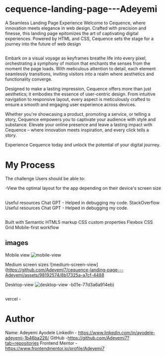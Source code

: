 # cequence-landing-page---Adeyemi
A Seamless Landing Page Experience  Welcome to Cequence, where innovation meets elegance in web design. Crafted with precision and finesse, this landing page epitomizes the art of captivating digital experiences. Powered by HTML and CSS, Cequence sets the stage for a journey into the future of web design
##
Embark on a visual voyage as keyframes breathe life into every pixel, orchestrating a symphony of motion that enchants the senses from the moment the page loads. With meticulous attention to detail, each element seamlessly transitions, inviting visitors into a realm where aesthetics and functionality converge.

Designed to make a lasting impression, Cequence offers more than just aesthetics; it embodies the essence of user-centric design. From intuitive navigation to responsive layout, every aspect is meticulously crafted to ensure a smooth and engaging user experience across devices.

Whether you're showcasing a product, promoting a service, or telling a story, Cequence empowers you to captivate your audience with style and substance. Elevate your online presence and leave a lasting impact with Cequence – where innovation meets inspiration, and every click tells a story.

Experience Cequence today and unlock the potential of your digital journey.

# My Process

The challenge
Users should be able to:

-View the optimal layout for the app depending on their device's screen size

##
Useful resources
Chat GPT - Helped in debugging my code.
StackOverflow
Useful resources Chat GPT - Helped in debugging my code.

## 
Built with
Semantic HTML5 markup
CSS custom properties
Flexbox
CSS Grid
Mobile-first workflow

## images 

Mobile view
![mobile-view](https://github.com/Adeyemi7/cequence-landing-page---Adeyemi/assets/98192574/b80d4acb-2c49-4f63-bbde-a300e8f333b7)

Medium screen sizes
![medium-screen-view](https://github.com/Adeyemi7/cequence-landing-page---Adeyemi/assets/98192574/8b17325a-a7cf-4488

Desktop-view
![desktop-view](https://github.com/Adeyemi7/cequence-landing-page---Adeyemi/assets/98192574/28c68ad8-4ce0-44a3-a7e0-5256892bddb0)
-b01e-77d3a6a914eb)

##
vercel -


# Author 
Name: Adeyemi Ayodele
LinkedIn - https://www.linkedin.com/in/ayodele-adeyemi-1b46ba226/
GitHub -https://github.com/Adeyemi7?tab=repositories
Frontend Mentor - https://www.frontendmentor.io/profile/Adeyemi7

